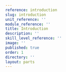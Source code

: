 ```yaml
---
reference: introduction
slug: introduction
unit_reference: ''
module_reference: ''
title: Introduction
description: ''
skill_level_reference: ''
image: ''
published: true
order: 1
directory: ''
layout: parts
---
```

